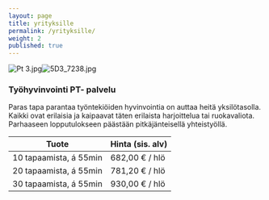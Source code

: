 ```yaml
---
layout: page
title: yrityksille
permalink: /yrityksille/
weight: 2
published: true
---
```

![Pt 3.jpg]({{site.baseurl}}/media/Pt%203.jpg)![5D3_7238.jpg]({{site.baseurl}}/media/5D3_7238.jpg)

### Työhyvinvointi PT- palvelu

Paras tapa parantaa työntekiöiden hyvinvointia on auttaa heitä yksilötasolla. Kaikki ovat erilaisia ja kaipaavat
täten erilaista harjoittelua tai ruokavaliota. Parhaaseen lopputulokseen päästään pitkäjänteisellä yhteistyöllä.


| Tuote                     | Hinta (sis. alv)    | 
| ------------------------- | ------------------- | 
| 10 tapaamista, á 55min    | 682,00 € / hlö      | 
| 20 tapaamista, á 55min    | 781,20 € / hlö      |
| 30 tapaamista, á 55min    | 930,00 € / hlö      |
